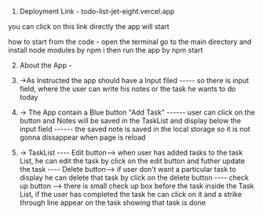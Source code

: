1. Deployment Link - todo-list-jet-eight.vercel.app

you can click on this link directly the app will start

how to start from the code - 
open the terminal go to the main directory and install node modules by npm i
then run the app by npm start

2. About the App - 


3. ->As Instructed the app should have a Input filed
----- so there is input field, where the user can write his notes or the task he wants to do today

4. -> The App contain a Blue button "Add Task"
 ------ user can click on the button and Notes will be saved in the TaskList and display below the input field
 ------ the saved note is saved in the local storage so it is not gonna dissappear when page is reload

5. -> TaskList
 ---- Edit button--> when user has added tasks to the task List, he can edit the task by click on the edit button and futher update the task
 ---- Delete button--> if user don't want a particular task to display he can delete that task by click on the delete button
 ---- check up button --> there is small check up box before the task inside the Task List, if the user has completed the task he can
                          click on it and a strike through line appear on the task showing that task is done 
